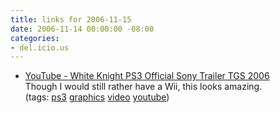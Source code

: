 ```yaml
---
title: links for 2006-11-15
date: 2006-11-14 00:00:00 -08:00
categories:
- del.icio.us
---
```


<ul class="delicious">
	<li>
		<div class="delicious-link"><a href="http://www.youtube.com/watch?v=YhrXZCsgNH0">YouTube - White Knight PS3 Official Sony Trailer TGS 2006</a></div>
		<div class="delicious-extended">Though I would still rather have a Wii, this looks amazing.</div>
		<div class="delicious-tags">(tags: <a href="http://del.icio.us/torrez/ps3">ps3</a> <a href="http://del.icio.us/torrez/graphics">graphics</a> <a href="http://del.icio.us/torrez/video">video</a> <a href="http://del.icio.us/torrez/youtube">youtube</a>)</div>
	</li>
</ul>
